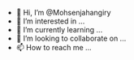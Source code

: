 - 👋 Hi, I’m @Mohsenjahangiry
- 👀 I’m interested in ...
- 🌱 I’m currently learning ...
- 💞️ I’m looking to collaborate on ...
- 📫 How to reach me ...

<!---
Mohsenjahangiry/Mohsenjahangiry is a ✨ special ✨ repository because its `README.md` (this file) appears on your GitHub profile.
You can click the Preview link to take a look at your changes.
--->
